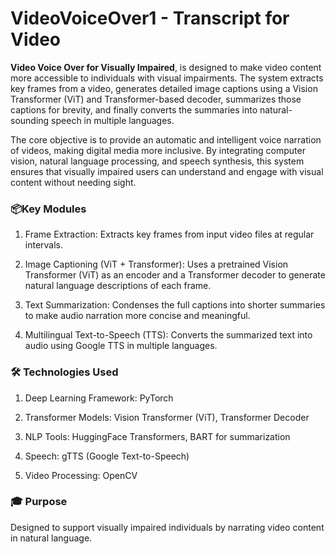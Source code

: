 # VideoVoiceOver1 - Transcript for Video #

**Video Voice Over for Visually Impaired**, is designed to make video content more accessible to individuals with visual impairments. The system extracts key frames from a video, generates detailed image captions using a Vision Transformer (ViT) and Transformer-based decoder, summarizes those captions for brevity, and finally converts the summaries into natural-sounding speech in multiple languages.

The core objective is to provide an automatic and intelligent voice narration of videos, making digital media more inclusive. By integrating computer vision, natural language processing, and speech synthesis, this system ensures that visually impaired users can understand and engage with visual content without needing sight.

### 📦Key Modules
1. Frame Extraction: Extracts key frames from input video files at regular intervals.

2. Image Captioning (ViT + Transformer): Uses a pretrained Vision Transformer (ViT) as an encoder and a Transformer decoder to generate natural language descriptions of each frame.

3. Text Summarization: Condenses the full captions into shorter summaries to make audio narration more concise and meaningful.

4. Multilingual Text-to-Speech (TTS): Converts the summarized text into audio using Google TTS in multiple languages.

### 🛠️ Technologies Used
1. Deep Learning Framework: PyTorch

2. Transformer Models: Vision Transformer (ViT), Transformer Decoder

3. NLP Tools: HuggingFace Transformers, BART for summarization

4. Speech: gTTS (Google Text-to-Speech)

5. Video Processing: OpenCV

### 🎓 Purpose
Designed to support visually impaired individuals by narrating video content in natural language.
